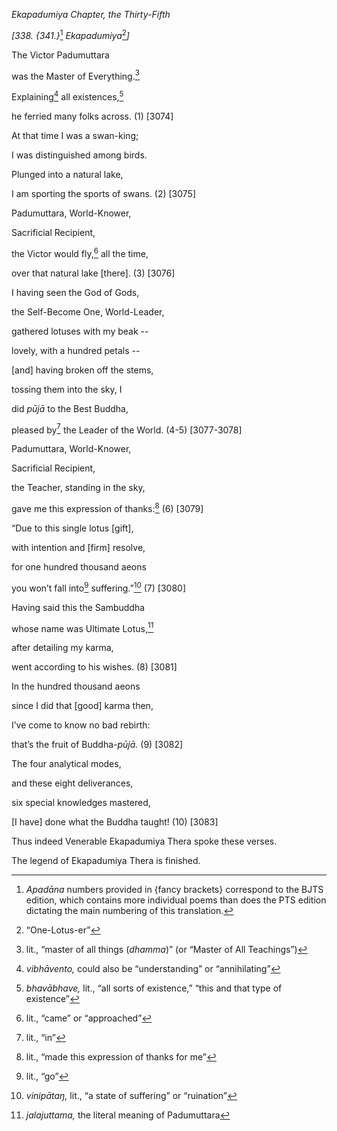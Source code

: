 *Ekapadumiya Chapter, the Thirty-Fifth*

*\[338. {341.}*[^1] *Ekapadumiya*[^2]*\]*

The Victor Padumuttara

was the Master of Everything.[^3]

Explaining[^4] all existences,[^5]

he ferried many folks across. (1) \[3074\]

At that time I was a swan-king;

I was distinguished among birds.

Plunged into a natural lake,

I am sporting the sports of swans. (2) \[3075\]

Padumuttara, World-Knower,

Sacrificial Recipient,

the Victor would fly,[^6] all the time,

over that natural lake \[there\]. (3) \[3076\]

I having seen the God of Gods,

the Self-Become One, World-Leader,

gathered lotuses with my beak --

lovely, with a hundred petals --

\[and\] having broken off the stems,

tossing them into the sky, I

did *pūjā* to the Best Buddha,

pleased by[^7] the Leader of the World. (4-5) \[3077-3078\]

Padumuttara, World-Knower,

Sacrificial Recipient,

the Teacher, standing in the sky,

gave me this expression of thanks:[^8] (6) \[3079\]

“Due to this single lotus \[gift\],

with intention and \[firm\] resolve,

for one hundred thousand aeons

you won’t fall into[^9] suffering.”[^10] (7) \[3080\]

Having said this the Sambuddha

whose name was Ultimate Lotus,[^11]

after detailing my karma,

went according to his wishes. (8) \[3081\]

In the hundred thousand aeons

since I did that \[good\] karma then,

I’ve come to know no bad rebirth:

that’s the fruit of Buddha-*pūjā.* (9) \[3082\]

The four analytical modes,

and these eight deliverances,

six special knowledges mastered,

\[I have\] done what the Buddha taught! (10) \[3083\]

Thus indeed Venerable Ekapadumiya Thera spoke these verses.

The legend of Ekapadumiya Thera is finished.

[^1]: *Apadāna* numbers provided in {fancy brackets} correspond to the
    BJTS edition, which contains more individual poems than does the PTS
    edition dictating the main numbering of this translation.

[^2]: “One-Lotus-er”

[^3]: lit., “master of all things (*dhamma*)” (or “Master of All
    Teachings”)

[^4]: *vibhāvento,* could also be “understanding” or “annihilating”

[^5]: *bhavābhave,* lit., “all sorts of existence,” “this and that type
    of existence”

[^6]: lit., “came” or “approached”

[^7]: lit., “in”

[^8]: lit., “made this expression of thanks for me”

[^9]: lit., “go”

[^10]: *vinipātaŋ,* lit., “a state of suffering” or “ruination”

[^11]: *jalajuttama,* the literal meaning of Padumuttara
